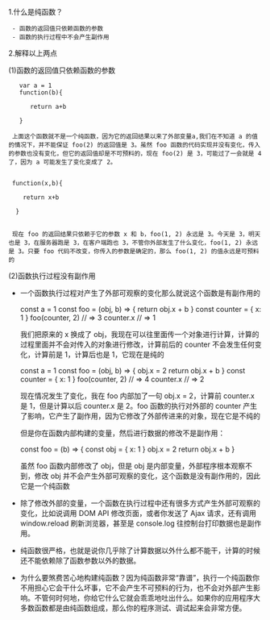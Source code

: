1.什么是纯函数？

     - 函数的返回值只依赖函数的参数
     - 函数的执行过程中不会产生副作用

2.解释以上两点

(1)函数的返回值只依赖函数的参数

	   var a = 1
	   function(b){
	    
	      return a+b
	
	   }

     上面这个函数就不是一个纯函数，因为它的返回结果以来了外部变量a,我们在不知道 a 的值的情况下，并不能保证 foo(2) 的返回值是 3。虽然 foo 函数的代码实现并没有变化，传入的参数也没有变化，但它的返回值却是不可预料的，现在 foo(2) 是 3，可能过了一会就是 4 了，因为 a 可能发生了变化变成了 2。

      
     function(x,b){

        return x+b

      }


     现在 foo 的返回结果只依赖于它的参数 x 和 b，foo(1, 2) 永远是 3。今天是 3，明天也是 3，在服务器跑是 3，在客户端跑也 3，不管你外部发生了什么变化，foo(1, 2) 永远是 3。只要 foo 代码不改变，你传入的参数是确定的，那么 foo(1, 2) 的值永远是可预料的

(2)函数执行过程没有副作用

- 一个函数执行过程对产生了外部可观察的变化那么就说这个函数是有副作用的

    const a = 1
	const foo = (obj, b) => {
	  return obj.x + b
	}
	const counter = { x: 1 }
	foo(counter, 2) // => 3
	counter.x // => 1

    我们把原来的 x 换成了 obj，我现在可以往里面传一个对象进行计算，计算的过程里面并不会对传入的对象进行修改，计算前后的 counter 不会发生任何变化，计算前是 1，计算后也是 1，它现在是纯的

	const a = 1
	const foo = (obj, b) => {
	  obj.x = 2
	  return obj.x + b
	}
	const counter = { x: 1 }
	foo(counter, 2) // => 4
	counter.x // => 2
	
	
	现在情况发生了变化，我在 foo 内部加了一句 obj.x = 2，计算前 counter.x 是 1，但是计算以后 counter.x 是 2。foo 函数的执行对外部的 counter 产生了影响，它产生了副作用，因为它修改了外部传进来的对象，现在它是不纯的

    但是你在函数内部构建的变量，然后进行数据的修改不是副作用：

	const foo = (b) => {
	  const obj = { x: 1 }
	  obj.x = 2
	  return obj.x + b
	}

	
	虽然 foo 函数内部修改了 obj，但是 obj 是内部变量，外部程序根本观察不到，修改 obj 并不会产生外部可观察的变化，这个函数是没有副作用的，因此它是一个纯函数


- 除了修改外部的变量，一个函数在执行过程中还有很多方式产生外部可观察的变化，比如说调用 DOM API 修改页面，或者你发送了 Ajax 请求，还有调用 window.reload 刷新浏览器，甚至是 console.log 往控制台打印数据也是副作用。

- 纯函数很严格，也就是说你几乎除了计算数据以外什么都不能干，计算的时候还不能依赖除了函数参数以外的数据。
- 为什么要煞费苦心地构建纯函数？因为纯函数非常“靠谱”，执行一个纯函数你不用担心它会干什么坏事，它不会产生不可预料的行为，也不会对外部产生影响。不管何时何地，你给它什么它就会乖乖地吐出什么。如果你的应用程序大多数函数都是由纯函数组成，那么你的程序测试、调试起来会非常方便。


